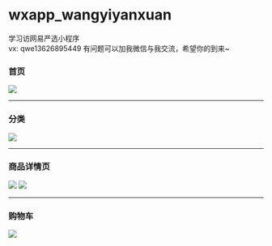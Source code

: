 # wxapp_wangyiyanxuan
学习访网易严选小程序<br>
vx: qwe13626895449 有问题可以加我微信与我交流，希望你的到来~

### 首页
![](https://user-gold-cdn.xitu.io/2018/6/5/163d0830517a383a?w=404&h=720&f=gif&s=4169582)

---

### 分类

![](https://user-gold-cdn.xitu.io/2018/6/5/163d083491e94501?w=404&h=720&f=gif&s=3183314)

---

### 商品详情页
![](https://user-gold-cdn.xitu.io/2018/6/5/163d08387a97f820?w=405&h=720&f=gif&s=4528543)
![](https://user-gold-cdn.xitu.io/2018/6/5/163d083be6e280fb?w=405&h=720&f=gif&s=4363167)

---

### 购物车
![](https://user-gold-cdn.xitu.io/2018/6/5/163d0843727b68ab?w=405&h=720&f=gif&s=2439857)


